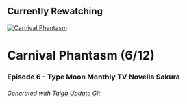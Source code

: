 ﻿
## Currently Rewatching

[![Carnival Phantasm](https://s4.anilist.co/file/anilistcdn/media/anime/cover/medium/bx10012-MNLVctKXaIAf.jpg)](https://anilist.co/anime/10012)

# Carnival Phantasm (6/12)

### Episode 6 - Type Moon Monthly TV Novella Sakura

###### *Generated with [Taiga Update Git](https://github.com/nike4613/taiga-update-git)*
